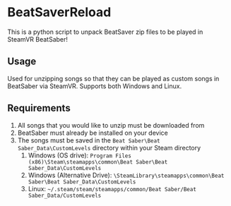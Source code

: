 # BeatSaverReload
This is a python script to unpack BeatSaver zip files to be played in SteamVR BeatSaber!

## Usage
Used for unzipping songs so that they can be played as custom songs in BeatSaber via SteamVR.
Supports both Windows and Linux.

## Requirements
1. All songs that you would like to unzip must be downloaded from [](https://BeatSaver.com)
2. BeatSaber must already be installed on your device
3. The songs must be saved in the ``Beat Saber\Beat Saber_Data\CustomLevels`` directory within your Steam directory
    1. Windows (OS drive): ``Program Files (x86)\Steam\steamapps\common\Beat Saber\Beat Saber_Data\CustomLevels``
    2. Windows (Alternative Drive): ``\SteamLibrary\steamapps\common\Beat Saber\Beat Saber_Data\CustomLevels``
    3. Linux: ``~/.steam/steam/steamapps/common/Beat Saber/Beat Saber_Data/CustomLevels``
